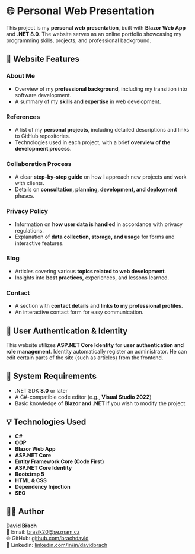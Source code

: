 ﻿# 🌐 Personal Web Presentation

This project is my **personal web presentation**, built with **Blazor Web App** and **.NET 8.0**. The website serves as an online portfolio showcasing my programming skills, projects, and professional background.

## 🌟 Website Features

### About Me
- Overview of my **professional background**, including my transition into software development.
- A summary of my **skills and expertise** in web development.

### References
- A list of my **personal projects**, including detailed descriptions and links to GitHub repositories.
- Technologies used in each project, with a brief **overview of the development process**.

### Collaboration Process
- A clear **step-by-step guide** on how I approach new projects and work with clients.
- Details on **consultation, planning, development, and deployment** phases.

### Privacy Policy
- Information on **how user data is handled** in accordance with privacy regulations.
- Explanation of **data collection, storage, and usage** for forms and interactive features.

### Blog
- Articles covering various **topics related to web development**.
- Insights into **best practices**, experiences, and lessons learned.

### Contact
- A section with **contact details** and **links to my professional profiles**.
- An interactive contact form for easy communication.

## 🔐 User Authentication & Identity
This website utilizes **ASP.NET Core Identity** for **user authentication and role management**. 
Identity automatically register an administrator. He can edit certain 
parts of the site (such as articles) from the frontend.

## 🔧 System Requirements
- .NET SDK **8.0** or later
- A C#-compatible code editor (e.g., **Visual Studio 2022**)
- Basic knowledge of **Blazor and .NET** if you wish to modify the project

## 💡 Technologies Used
- **C#**
- **OOP**
- **Blazor Web App**
- **ASP.NET Core**
- **Entity Framework Core (Code First)**
- **ASP.NET Core Identity**
- **Bootstrap 5**
- **HTML & CSS**
- **Dependency Injection**
- **SEO**

## 👨‍💻 Author
**David Břach**  
📧 Email: [brasik20@seznam.cz](mailto:brasik20@seznam.cz)  
🌐 GitHub: [github.com/brachdavid](https://github.com/brachdavid)  
💼 LinkedIn: [linkedin.com/in/in/davidbrach](https://linkedin.com/in/davidbrach)